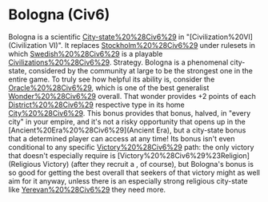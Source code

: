 # Bologna (Civ6)

Bologna is a scientific [City-state%20%28Civ6%29](city-state) in "[Civilization%20VI](Civilization VI)". It replaces [Stockholm%20%28Civ6%29](Stockholm) under rulesets in which [Swedish%20%28Civ6%29](Sweden) is a playable [Civilizations%20%28Civ6%29](civilization).
Strategy.
Bologna is a phenomenal city-state, considered by the community at large to be the strongest one in the entire game. To truly see how helpful its ability is, consider the [Oracle%20%28Civ6%29](Oracle), which is one of the best generalist [Wonder%20%28Civ6%29](wonders) overall. That wonder provides +2 points of each [District%20%28Civ6%29](district's) respective type in its home [City%20%28Civ6%29](city). This bonus provides that bonus, halved, in "every city" in your empire, and it's not a risky opportunity that opens up in the [Ancient%20Era%20%28Civ6%29](Ancient Era), but a city-state bonus that a determined player can access at any time! Its bonus isn't even conditional to any specific [Victory%20%28Civ6%29](victory) path: the only victory that doesn't especially require is [Victory%20%28Civ6%29%23Religion](Religious Victory) (after they recruit a , of course), but Bologna's bonus is so good for getting the best overall that seekers of that victory might as well aim for it anyway, unless there is an especially strong religious city-state like [Yerevan%20%28Civ6%29](Yerevan) they need more.
